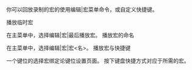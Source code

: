 你可以回放录制的宏的使用编辑|宏菜单命令，或自定义快捷键。

播放临时宏

在主菜单中，选择编辑|宏|最后播放宏。
播放宏的命名

在主菜单中，选择编辑|宏|宏<名>。
播放宏与快捷键

一个键位的选择宏绑定论键位设置页面。
按下键盘快捷方式对应于所需的宏。
